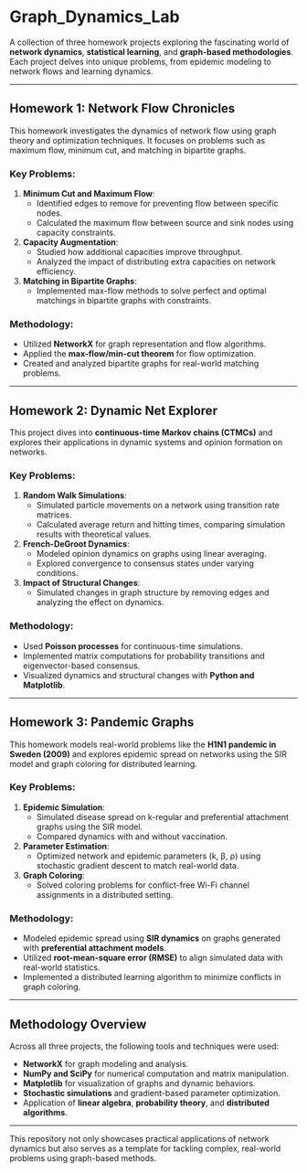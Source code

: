 # **Graph_Dynamics_Lab**

A collection of three homework projects exploring the fascinating world of **network dynamics**, **statistical learning**, and **graph-based methodologies**. Each project delves into unique problems, from epidemic modeling to network flows and learning dynamics.

---

## **Homework 1: Network Flow Chronicles**
This homework investigates the dynamics of network flow using graph theory and optimization techniques. It focuses on problems such as maximum flow, minimum cut, and matching in bipartite graphs.

### **Key Problems:**
1. **Minimum Cut and Maximum Flow**:
   - Identified edges to remove for preventing flow between specific nodes.
   - Calculated the maximum flow between source and sink nodes using capacity constraints.
2. **Capacity Augmentation**:
   - Studied how additional capacities improve throughput.
   - Analyzed the impact of distributing extra capacities on network efficiency.
3. **Matching in Bipartite Graphs**:
   - Implemented max-flow methods to solve perfect and optimal matchings in bipartite graphs with constraints.

### **Methodology**:
- Utilized **NetworkX** for graph representation and flow algorithms.
- Applied the **max-flow/min-cut theorem** for flow optimization.
- Created and analyzed bipartite graphs for real-world matching problems.

---

## **Homework 2: Dynamic Net Explorer**
This project dives into **continuous-time Markov chains (CTMCs)** and explores their applications in dynamic systems and opinion formation on networks.

### **Key Problems:**
1. **Random Walk Simulations**:
   - Simulated particle movements on a network using transition rate matrices.
   - Calculated average return and hitting times, comparing simulation results with theoretical values.
2. **French-DeGroot Dynamics**:
   - Modeled opinion dynamics on graphs using linear averaging.
   - Explored convergence to consensus states under varying conditions.
3. **Impact of Structural Changes**:
   - Simulated changes in graph structure by removing edges and analyzing the effect on dynamics.

### **Methodology**:
- Used **Poisson processes** for continuous-time simulations.
- Implemented matrix computations for probability transitions and eigenvector-based consensus.
- Visualized dynamics and structural changes with **Python and Matplotlib**.

---

## **Homework 3: Pandemic Graphs**
This homework models real-world problems like the **H1N1 pandemic in Sweden (2009)** and explores epidemic spread on networks using the SIR model and graph coloring for distributed learning.

### **Key Problems:**
1. **Epidemic Simulation**:
   - Simulated disease spread on k-regular and preferential attachment graphs using the SIR model.
   - Compared dynamics with and without vaccination.
2. **Parameter Estimation**:
   - Optimized network and epidemic parameters (k, β, ρ) using stochastic gradient descent to match real-world data.
3. **Graph Coloring**:
   - Solved coloring problems for conflict-free Wi-Fi channel assignments in a distributed setting.

### **Methodology**:
- Modeled epidemic spread using **SIR dynamics** on graphs generated with **preferential attachment models**.
- Utilized **root-mean-square error (RMSE)** to align simulated data with real-world statistics.
- Implemented a distributed learning algorithm to minimize conflicts in graph coloring.

---

## **Methodology Overview**
Across all three projects, the following tools and techniques were used:
- **NetworkX** for graph modeling and analysis.
- **NumPy and SciPy** for numerical computation and matrix manipulation.
- **Matplotlib** for visualization of graphs and dynamic behaviors.
- **Stochastic simulations** and gradient-based parameter optimization.
- Application of **linear algebra**, **probability theory**, and **distributed algorithms**.

---

This repository not only showcases practical applications of network dynamics but also serves as a template for tackling complex, real-world problems using graph-based methods.
